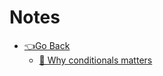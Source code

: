 # Notes

- [👈Go Back](../Readme.md)
  - [📃 Why conditionals matters](./Why-Conditionals-Matters.md)
